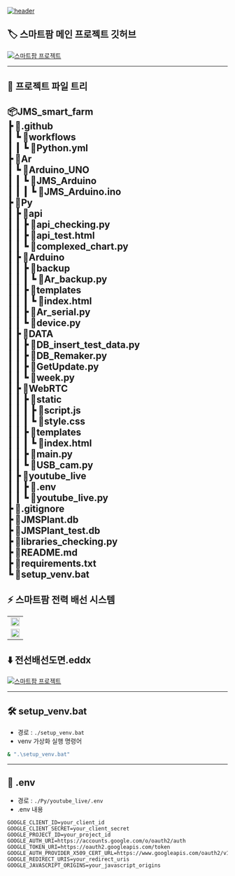 [![header](https://capsule-render.vercel.app/api?type=venom&height=300&color=0:038C7F,45:04BF8A,60:04D98B,100:74BF04&text=JMS%20Smart%20Farm&fontAlign=50&fontColor=ffffff&textBg=false&desc=By%20JMS.HW%20:%20qwer9679,%20CutTheWire&descAlign=50&descAlignY=63&fontAlignY=46)](https://github.com/CutTheWire/JMS_smart_farm.git)

## 🏷️ 스마트팜 메인 프로젝트 깃허브
[![스마트팜 프로젝트](https://capsule-render.vercel.app/api?type=waving&height=300&color=0:038C7F,30:04BF8A,70:04D98B,100:74BF04&text=Smart%20Farm%20Main&fontColor=ffffff&textBg=false&desc=Link%20:%20jgkim14_SmartFarm.git&descAlignY=53&fontAlignY=35&descAlign=67)](https://github.com/jgkim14/SmartFarm.git)

---
## 🌳 프로젝트 파일 트리
📦JMS_smart_farm   
 ┣ 📂.github   
 ┃ ┗ 📂workflows  
 ┃ ┃ ┗ 📜Python.yml   
 ┣ 📂Ar   
 ┃ ┗ 📂Arduino_UNO   
 ┃ ┃ ┗ 📂JMS_Arduino   
 ┃ ┃ ┃ ┗ 📜JMS_Arduino.ino   
 ┣ 📂Py   
 ┃ ┣ 📂api   
 ┃ ┃ ┣ 📜api_checking.py   
 ┃ ┃ ┣ 📜api_test.html   
 ┃ ┃ ┗ 📜complexed_chart.py   
 ┃ ┣ 📂Arduino   
 ┃ ┃ ┣ 📂backup   
 ┃ ┃ ┃ ┗ 📜Ar_backup.py   
 ┃ ┃ ┣ 📂templates   
 ┃ ┃ ┃ ┗ 📜index.html   
 ┃ ┃ ┣ 📜Ar_serial.py   
 ┃ ┃ ┗ 📜device.py   
 ┃ ┣ 📂DATA   
 ┃ ┃ ┣ 📜DB_insert_test_data.py   
 ┃ ┃ ┣ 📜DB_Remaker.py   
 ┃ ┃ ┣ 📜GetUpdate.py   
 ┃ ┃ ┗ 📜week.py   
 ┃ ┣ 📂WebRTC   
 ┃ ┃ ┣ 📂static   
 ┃ ┃ ┃ ┣ 📜script.js   
 ┃ ┃ ┃ ┗ 📜style.css   
 ┃ ┃ ┣ 📂templates   
 ┃ ┃ ┃ ┗ 📜index.html   
 ┃ ┃ ┣ 📜main.py   
 ┃ ┃ ┗ 📜USB_cam.py   
 ┃ ┣ 📂youtube_live   
 ┃ ┃ ┣ 📜.env   
 ┃ ┃ ┗ 📜youtube_live.py   
 ┣ 📜.gitignore   
 ┣ 📜JMSPlant.db   
 ┣ 📜JMSPlant_test.db   
 ┣ 📜libraries_checking.py   
 ┣ 📜README.md   
 ┣ 📜requirements.txt   
 ┗ 📜setup_venv.bat  
---

## ⚡ 스마트팜 전력 배선 시스템
   <table> 
      <tr> 
         <td><img src="https://drive.google.com/uc?export=view&id=13ar-wA-7TMwUxgA23lSkwvVG2YBkz0Jr" width="100%"></td>
      <tr> 
      </tr> 
         <td><img src="https://drive.google.com/uc?export=view&id=16K5b2SZef0kbdzVoox6DTChH2M7OzhQk" width="100%"></td>
      </tr> 
   </table>
   
   ## ⬇️ 전선배선도면.eddx
   [![스마트팜 프로젝트](https://drive.google.com/uc?export=view&id=16YLoCCLto-hLLAYDK2dCux5KVayjZyTT)](https://drive.google.com/file/d/16HMf_8yOA0kCh1TgKVcjFiXK0HJdRApW/view?usp=sharing) 

---
## 🛠️ setup_venv.bat
- 경로 : `./setup_venv.bat`
- venv 가상화 실행 명령어
```bash
& ".\setup_venv.bat"
```
---
## 🔐 .env
- 경로 : `./Py/youtube_live/.env`
- .env 내용
```.env
GOOGLE_CLIENT_ID=your_client_id
GOOGLE_CLIENT_SECRET=your_client_secret
GOOGLE_PROJECT_ID=your_project_id
GOOGLE_AUTH_URI=https://accounts.google.com/o/oauth2/auth
GOOGLE_TOKEN_URI=https://oauth2.googleapis.com/token
GOOGLE_AUTH_PROVIDER_X509_CERT_URL=https://www.googleapis.com/oauth2/v1/certs
GOOGLE_REDIRECT_URIS=your_redirect_uris
GOOGLE_JAVASCRIPT_ORIGINS=your_javascript_origins
```
